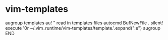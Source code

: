 vim-templates
=============

augroup templates
    au!
    " read in templates files
    autocmd BufNewFile *.* silent! execute '0r ~/.vim_runtime/vim-templates/template.'.expand("<afile>:e")
augroup END
